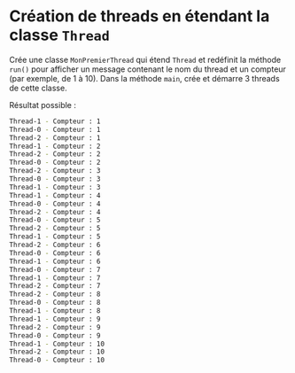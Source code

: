 # Création de threads en étendant la classe `Thread`

Crée une classe `MonPremierThread` qui étend `Thread` et redéfinit la méthode `run()` pour afficher un message
contenant le nom du thread et un compteur (par exemple, de 1 à 10).
Dans la méthode `main`, crée et démarre 3 threads de cette classe.


Résultat possible :

```bash
Thread-1 - Compteur : 1
Thread-0 - Compteur : 1
Thread-2 - Compteur : 1
Thread-1 - Compteur : 2
Thread-2 - Compteur : 2
Thread-0 - Compteur : 2
Thread-2 - Compteur : 3
Thread-0 - Compteur : 3
Thread-1 - Compteur : 3
Thread-1 - Compteur : 4
Thread-0 - Compteur : 4
Thread-2 - Compteur : 4
Thread-0 - Compteur : 5
Thread-2 - Compteur : 5
Thread-1 - Compteur : 5
Thread-2 - Compteur : 6
Thread-0 - Compteur : 6
Thread-1 - Compteur : 6
Thread-0 - Compteur : 7
Thread-1 - Compteur : 7
Thread-2 - Compteur : 7
Thread-2 - Compteur : 8
Thread-0 - Compteur : 8
Thread-1 - Compteur : 8
Thread-1 - Compteur : 9
Thread-2 - Compteur : 9
Thread-0 - Compteur : 9
Thread-1 - Compteur : 10
Thread-2 - Compteur : 10
Thread-0 - Compteur : 10
```